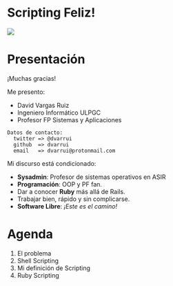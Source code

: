 
# Scripting Feliz!

![](../language/images/iloveruby.png)

# Presentación

¡Muchas gracias!

Me presento:
* David Vargas Ruiz
* Ingeniero Informático ULPGC
* Profesor FP Sistemas y Aplicaciones

```
Datos de contacto:
  twitter => @dvarrui
  github  => dvarrui
  email   => dvarrui@protonmail.com
```

Mi discurso está condicionado:
* **Sysadmin**: Profesor de sistemas operativos en ASIR
* **Programación**: OOP y PF fan.
* Dar a conocer **Ruby** más allá de Rails.
* Trabajar bien, rápido y sin complicarse.
* **Software Libre**: _¡Este es el camino!_

# Agenda

1. El problema
1. Shell Scripting
1. Mi definición de Scripting
1. Ruby Scripting
